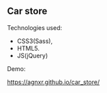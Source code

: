 ## Car store

Technologies used:

* CSS3(Sass),
* HTML5.
* JS(jQuery)

Demo: 

https://agnxr.github.io/car_store/





